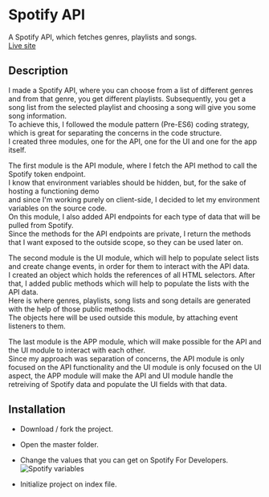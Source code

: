 # Spotify API

A Spotify API, which fetches genres, playlists and songs.\
[Live site](https://spotify-api-js.netlify.app/)

## Description

I made a Spotify API, where you can choose from a list of different genres and from that genre, you get different playlists. Subsequently, you get a song list from the selected playlist and choosing a song will give you some song information.\
To achieve this, I followed the module pattern (Pre-ES6) coding strategy, which is great for separating the concerns in the code structure.\
I created three modules, one for the API, one for the UI and one for the app itself.

The first module is the API module, where I fetch the API method to call the Spotify token endpoint.\
I know that environment variables should be hidden, but, for the sake of hosting a functioning demo\
and since I'm working purely on client-side, I decided to let my environment variables on the source code.\
On this module, I also added API endpoints for each type of data that will be pulled from Spotify.\
Since the methods for the API endpoints are private, I return the methods that I want exposed to the outside scope, so they can be used later on.

The second module is the UI module, which will help to populate select lists and create change events, in order for them to interact with the API data.\
I created an object which holds the references of all HTML selectors. After that, I added public methods which will help to populate the lists with the API data.\
Here is where genres, playlists, song lists and song details are generated with the help of those public methods.\
The objects here will be used outside this module, by attaching event listeners to them.

The last module is the APP module, which will make possible for the API and the UI module to interact with each other.\
Since my approach was separation of concerns, the API module is only focused on the API functionality and the UI module is only focused on the UI aspect, the APP module will make the API and UI module handle the retreiving of Spotify data and populate the UI fields with that data.

## Installation

- Download / fork the project.

- Open the master folder.

- Change the values that you can get on Spotify For Developers.\
  ![Spotify variables](https://i.ibb.co/Bng57H3/spotify-variables.png)

- Initialize project on index file.
